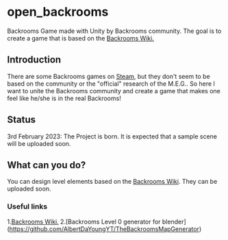 # open_backrooms
Backrooms Game made with Unity by Backrooms community. The goal is to create a game that is based on the [Backrooms Wiki.](https://backrooms.fandom.com/wiki/Backrooms_Wiki)

## Introduction
There are some Backrooms games on [Steam](https://store.steampowered.com/search/?term=Backrooms), but they don't seem to be based on the community or the "official" research of the M.E.G.. So here I want to unite the Backrooms community and create a game that makes one feel like he/she is in the real Backrooms! 

## Status
3rd February 2023: The Project is born. It is expected that a sample scene will be uploaded soon. 

## What can you do? 
You can design level elements based on the [Backrooms Wiki](https://backrooms.fandom.com/wiki/Backrooms_Wiki). 
They can be uploaded soon. 

### Useful links 
1.[Backrooms Wiki.](https://backrooms.fandom.com/wiki/Backrooms_Wiki)
2.[Backrooms Level 0 generator for blender] (https://github.com/AlbertDaYoungYT/TheBackroomsMapGenerator) 
